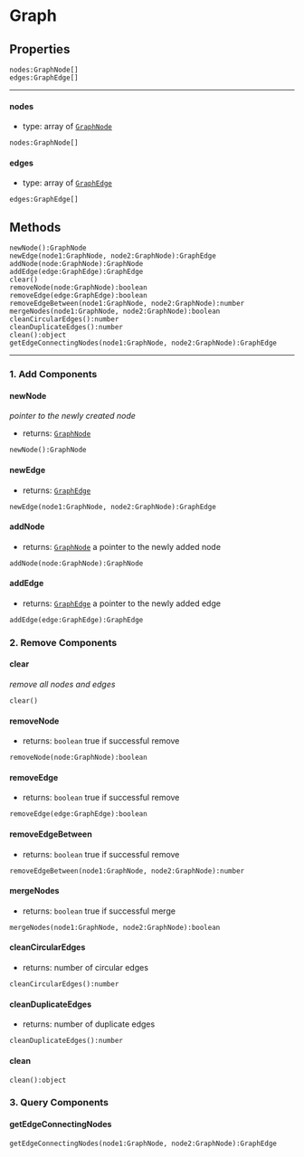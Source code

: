 # Graph

## Properties

```
nodes:GraphNode[]
edges:GraphEdge[]
```

---

#### nodes

* type: array of [`GraphNode`](GraphNode.md)

```
nodes:GraphNode[]
```

#### edges

* type: array of [`GraphEdge`](GraphEdge.md)

```
edges:GraphEdge[]
```

## Methods

```
newNode():GraphNode
newEdge(node1:GraphNode, node2:GraphNode):GraphEdge 
addNode(node:GraphNode):GraphNode
addEdge(edge:GraphEdge):GraphEdge
clear()
removeNode(node:GraphNode):boolean
removeEdge(edge:GraphEdge):boolean
removeEdgeBetween(node1:GraphNode, node2:GraphNode):number
mergeNodes(node1:GraphNode, node2:GraphNode):boolean
cleanCircularEdges():number
cleanDuplicateEdges():number
clean():object
getEdgeConnectingNodes(node1:GraphNode, node2:GraphNode):GraphEdge
```

---

### 1. Add Components

#### newNode

*pointer to the newly created node*

* returns: [`GraphNode`](GraphNode.md) 

```
newNode():GraphNode
```

#### newEdge

* returns: [`GraphEdge`](GraphEdge.md)

```
newEdge(node1:GraphNode, node2:GraphNode):GraphEdge 
```

#### addNode

* returns: [`GraphNode`](GraphNode.md) a pointer to the newly added node

```
addNode(node:GraphNode):GraphNode
```

#### addEdge

* returns: [`GraphEdge`](GraphEdge.md) a pointer to the newly added edge

```
addEdge(edge:GraphEdge):GraphEdge
```

### 2. Remove Components

#### clear

*remove all nodes and edges*

```
clear()
```

#### removeNode

* returns: `boolean` true if successful remove

```
removeNode(node:GraphNode):boolean
```

#### removeEdge

* returns: `boolean` true if successful remove

```
removeEdge(edge:GraphEdge):boolean
```

#### removeEdgeBetween

* returns: `boolean` true if successful remove

```
removeEdgeBetween(node1:GraphNode, node2:GraphNode):number
```

#### mergeNodes

* returns: `boolean` true if successful merge

```
mergeNodes(node1:GraphNode, node2:GraphNode):boolean
```

#### cleanCircularEdges

* returns: number of circular edges

```
cleanCircularEdges():number
```

#### cleanDuplicateEdges

* returns: number of duplicate edges

```
cleanDuplicateEdges():number
```

#### clean

```
clean():object
```

### 3. Query Components

#### getEdgeConnectingNodes

```
getEdgeConnectingNodes(node1:GraphNode, node2:GraphNode):GraphEdge
```
